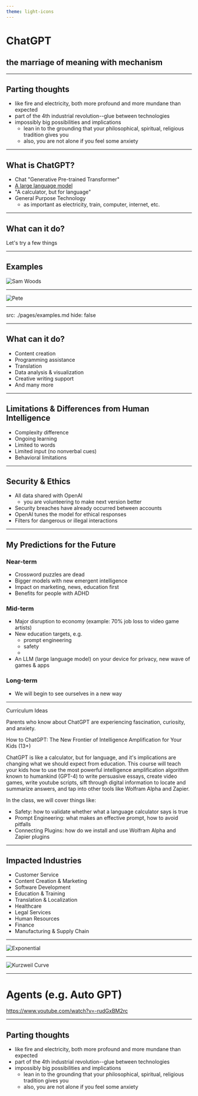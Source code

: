 ```yaml
---
theme: light-icons
---
```


# ChatGPT

## the marriage of meaning with mechanism

---

## Parting thoughts

- like fire and electricity, both more profound and more mundane than expected
- part of the 4th industrial revolution--glue between technologies
- impossibly big possibilities and implications
  - lean in to the grounding that your philosophical, spiritual, religious tradition gives you
  - also, you are not alone if you feel some anxiety

---

## What is ChatGPT?

- Chat "Generative Pre-trained Transformer"
- [A large language model](https://confusedbit.dev/posts/how_does_gpt_work/)
- "A calculator, but for language"
- General Purpose Technology
  - as important as electricity, train, computer, internet, etc.

---

## What can it do?

Let's try a few things

---

## Examples

![Sam Woods](images/sam-woods.png)

---

![Pete](images/nonmayorpete.png)

---

src: ./pages/examples.md
hide: false

---

## What can it do?

- Content creation
- Programming assistance
- Translation
- Data analysis & visualization
- Creative writing support
- And many more

---

## Limitations & Differences from Human Intelligence

- Complexity difference
- Ongoing learning
- Limited to words
- Limited input (no nonverbal cues)
- Behavioral limitations

---

## Security & Ethics

- All data shared with OpenAI
  - you are volunteering to make next version better
- Security breaches have already occurred between accounts
- OpenAI tunes the model for ethical responses
- Filters for dangerous or illegal interactions

---

## My Predictions for the Future

### Near-term

- Crossword puzzles are dead
- Bigger models with new emergent intelligence
- Impact on marketing, news, education first
- Benefits for people with ADHD

### Mid-term

- Major disruption to economy (example: 70% job loss to video game artists)
- New education targets, e.g.
  - prompt engineering
  - safety
  -
- An LLM (large language model) on your device for privacy, new wave of games & apps

### Long-term

- We will begin to see ourselves in a new way

---

Curriculum Ideas

Parents who know about ChatGPT are experiencing fascination, curiosity, and anxiety.

How to ChatGPT: The New Frontier of Intelligence Amplification for Your Kids (13+)

ChatGPT is like a calculator, but for language, and it's implications are changing what we should expect from education. This course will teach your kids how to use the most powerful intelligence amplification algorithm known to humankind (GPT-4) to write persuasive essays, create video games, write youtube scripts, sift through digital information to locate and summarize answers, and tap into other tools like Wolfram Alpha and Zapier.

In the class, we will cover things like:

- Safety: how to validate whether what a language calculator says is true
- Prompt Engineering: what makes an effective prompt, how to avoid pitfalls
- Connecting Plugins: how do we install and use Wolfram Alpha and Zapier plugins

---

## Impacted Industries

- Customer Service
- Content Creation & Marketing
- Software Development
- Education & Training
- Translation & Localization
- Healthcare
- Legal Services
- Human Resources
- Finance
- Manufacturing & Supply Chain

---

![Exponential](images/exponential.jpeg)

---

![Kurzweil Curve](images/kurzweil.png)

---
# Agents (e.g. Auto GPT)

https://www.youtube.com/watch?v=-rudGxBM2rc

---

## Parting thoughts

- like fire and electricity, both more profound and more mundane than expected
- part of the 4th industrial revolution--glue between technologies
- impossibly big possibilities and implications
  - lean in to the grounding that your philosophical, spiritual, religious tradition gives you
  - also, you are not alone if you feel some anxiety
